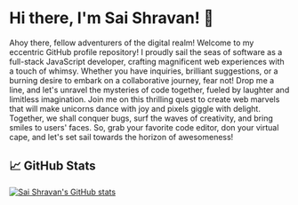 # Hi there, I'm Sai Shravan! 👋
Ahoy there, fellow adventurers of the digital realm! Welcome to my eccentric GitHub profile repository! I proudly sail the seas of software as a full-stack JavaScript developer, crafting magnificent web experiences with a touch of whimsy. Whether you have inquiries, brilliant suggestions, or a burning desire to embark on a collaborative journey, fear not! Drop me a line, and let's unravel the mysteries of code together, fueled by laughter and limitless imagination. Join me on this thrilling quest to create web marvels that will make unicorns dance with joy and pixels giggle with delight. Together, we shall conquer bugs, surf the waves of creativity, and bring smiles to users' faces. So, grab your favorite code editor, don your virtual cape, and let's set sail towards the horizon of awesomeness!

## 📈 GitHub Stats

[![Sai Shravan's GitHub stats](https://github-readme-stats.vercel.app/api?username=shravzzv&show_icons=true&theme=dark)](https://github.com/shravzzv/github-readme-stats)
